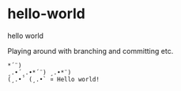 # hello-world
hello world

Playing around with branching and committing etc.

```plain
*´¨)
¸.•´¸.•*´¨) ¸.•*¨)
(¸.•´ (¸.•` ¤ Hello world!
```

